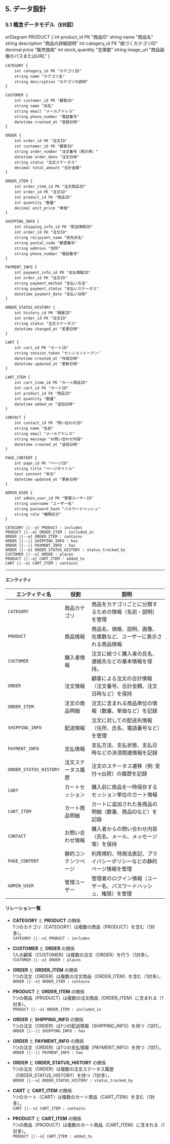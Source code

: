 ## 5. データ設計
### 5.1 概念データモデル（ER図）

<div class="mermaid">
erDiagram
    PRODUCT {
        int product_id PK "商品ID"
        string name "商品名"
        string description "商品の詳細説明"
        int category_id FK "紐づくカテゴリID"
        decimal price "販売価格"
        int stock_quantity "在庫数"
        string image_url "商品画像のパスまたはURL"
    }

    CATEGORY {
        int category_id PK "カテゴリID"
        string name "カテゴリ名"
        string description "カテゴリの説明"
    }

    CUSTOMER {
        int customer_id PK "顧客ID"
        string name "氏名"
        string email "メールアドレス"
        string phone_number "電話番号"
        datetime created_at "登録日時"
    }

    ORDER {
        int order_id PK "注文ID"
        int customer_id FK "顧客ID"
        string order_number "注文番号（表示用）"
        datetime order_date "注文日時"
        string status "注文ステータス"
        decimal total_amount "合計金額"
    }

    ORDER_ITEM {
        int order_item_id PK "注文商品ID"
        int order_id FK "注文ID"
        int product_id FK "商品ID"
        int quantity "数量"
        decimal unit_price "単価"
    }

    SHIPPING_INFO {
        int shipping_info_id PK "配送情報ID"
        int order_id FK "注文ID"
        string recipient_name "宛先氏名"
        string postal_code "郵便番号"
        string address "住所"
        string phone_number "電話番号"
    }

    PAYMENT_INFO {
        int payment_info_id PK "支払情報ID"
        int order_id FK "注文ID"
        string payment_method "支払い方法"
        string payment_status "支払いステータス"
        datetime payment_date "支払い日時"
    }

    ORDER_STATUS_HISTORY {
        int history_id PK "履歴ID"
        int order_id FK "注文ID"
        string status "注文ステータス"
        datetime changed_at "変更日時"
    }

    CART {
        int cart_id PK "カートID"
        string session_token "セッショントークン"
        datetime created_at "作成日時"
        datetime updated_at "更新日時"
    }

    CART_ITEM {
        int cart_item_id PK "カート商品ID"
        int cart_id FK "カートID"
        int product_id FK "商品ID"
        int quantity "数量"
        datetime added_at "追加日時"
    }

    CONTACT {
        int contact_id PK "問い合わせID"
        string name "名前"
        string email "メールアドレス"
        string message "お問い合わせ内容"
        datetime created_at "送信日時"
    }

    PAGE_CONTENT {
        int page_id PK "ページID"
        string title "ページタイトル"
        text content "本文"
        datetime updated_at "更新日時"
    }

    ADMIN_USER {
        int admin_user_id PK "管理ユーザーID"
        string username "ユーザー名"
        string password_hash "パスワードハッシュ"
        string role "権限区分"
    }

    CATEGORY ||--o{ PRODUCT : includes
    PRODUCT ||--o{ ORDER_ITEM : included_in
    ORDER ||--o{ ORDER_ITEM : contains
    ORDER ||--|| SHIPPING_INFO : has
    ORDER ||--|| PAYMENT_INFO : has
    ORDER ||--o{ ORDER_STATUS_HISTORY : status_tracked_by
    CUSTOMER ||--o{ ORDER : places
    PRODUCT ||--o{ CART_ITEM : added_to
    CART ||--o{ CART_ITEM : contains

</div>
 
 ---

#### エンティティ

| エンティティ名          | 役割                      | 説明                                                                 |
|---------------------------|---------------------------|----------------------------------------------------------------------|
| `CATEGORY`                | 商品カテゴリ              | 商品をカテゴリごとに分類するための情報（名前・説明）を管理     |
| `PRODUCT`                 | 商品情報                  | 商品名、価格、説明、画像、在庫数など、ユーザーに表示される商品情報 |
| `CUSTOMER`                | 購入者情報                | 注文に紐づく購入者の氏名、連絡先などの基本情報を保持。          |
| `ORDER`                   | 注文情報                  | 顧客による注文の合計情報（注文番号、合計金額、注文日時など）を保持 |
| `ORDER_ITEM`              | 注文の商品明細            | 注文に含まれる商品単位の情報（数量、単価など）を記録           |
| `SHIPPING_INFO`           | 配送情報                  | 注文に対しての配送先情報（住所、氏名、電話番号など）を管理     |
| `PAYMENT_INFO`            | 支払情報                  | 支払方法、支払状態、支払日時などの決済関連情報を記録           |
| `ORDER_STATUS_HISTORY`    | 注文ステータス履歴        | 注文のステータス遷移（例: 受付→出荷）の履歴を記録              |
| `CART`                    | カートセッション          | 購入前に商品を一時保存するセッション単位のカート情報              |
| `CART_ITEM`               | カート商品明細            | カートに追加された各商品の明細（数量、商品IDなど）を記録        |
| `CONTACT`                 | お問い合わせ情報          | 購入者からの問い合わせ内容（氏名、メール、メッセージ等）を保持   |
| `PAGE_CONTENT`            | 静的コンテンツページ      | 利用規約、特商法表記、プライバシーポリシーなどの静的ページ情報を管理 |
| `ADMIN_USER`              | 管理ユーザー              | 管理者のログイン情報（ユーザー名、パスワードハッシュ、権限）を管理 |

#### リレーション一覧

- **CATEGORY** と **PRODUCT** の関係  
  1つのカテゴリ（CATEGORY）は複数の商品（PRODUCT）を含む（1対多）。  
  ``CATEGORY ||--o{ PRODUCT : includes``

- **CUSTOMER** と **ORDER** の関係  
  1人の顧客（CUSTOMER）は複数の注文（ORDER）を行う（1対多）。  
  ``CUSTOMER ||--o{ ORDER : places``

- **ORDER** と **ORDER_ITEM** の関係  
  1つの注文（ORDER）は複数の注文商品（ORDER_ITEM）を含む（1対多）。  
  ``ORDER ||--o{ ORDER_ITEM : contains``

- **PRODUCT** と **ORDER_ITEM** の関係  
  1つの商品（PRODUCT）は複数の注文商品（ORDER_ITEM）に含まれる（1対多）。  
  ``PRODUCT ||--o{ ORDER_ITEM : included_in``

- **ORDER** と **SHIPPING_INFO** の関係  
  1つの注文（ORDER）は1つの配送情報（SHIPPING_INFO）を持つ（1対1）。  
  ``ORDER ||--|| SHIPPING_INFO : has``

- **ORDER** と **PAYMENT_INFO** の関係  
  1つの注文（ORDER）は1つの支払情報（PAYMENT_INFO）を持つ（1対1）。  
  ``ORDER ||--|| PAYMENT_INFO : has``

- **ORDER** と **ORDER_STATUS_HISTORY** の関係  
  1つの注文（ORDER）は複数の注文ステータス履歴（ORDER_STATUS_HISTORY）を持つ（1対多）。  
  ``ORDER ||--o{ ORDER_STATUS_HISTORY : status_tracked_by``

- **CART** と **CART_ITEM** の関係  
  1つのカート（CART）は複数のカート商品（CART_ITEM）を含む（1対多）。  
  ``CART ||--o{ CART_ITEM : contains``

- **PRODUCT** と **CART_ITEM** の関係  
  1つの商品（PRODUCT）は複数のカート商品（CART_ITEM）に含まれる（1対多）。  
  ``PRODUCT ||--o{ CART_ITEM : added_to``